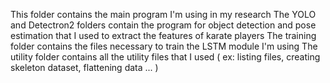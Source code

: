 This folder contains the main program I'm using in my research
The YOLO and Detectron2 folders contain the program for object detection and pose estimation that I used to extract the features of karate players
The training folder contains the files necessary to train the LSTM module I'm using
The utility folder contains all the utility files that I used ( ex: listing files, creating skeleton dataset, flattening data ... )
